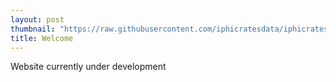 ```yaml
---
layout: post
thumbnail: "https://raw.githubusercontent.com/iphicratesdata/iphicratesdata.github.io/master/images/s"
title: Welcome 
---
```


   

Website currently under development










